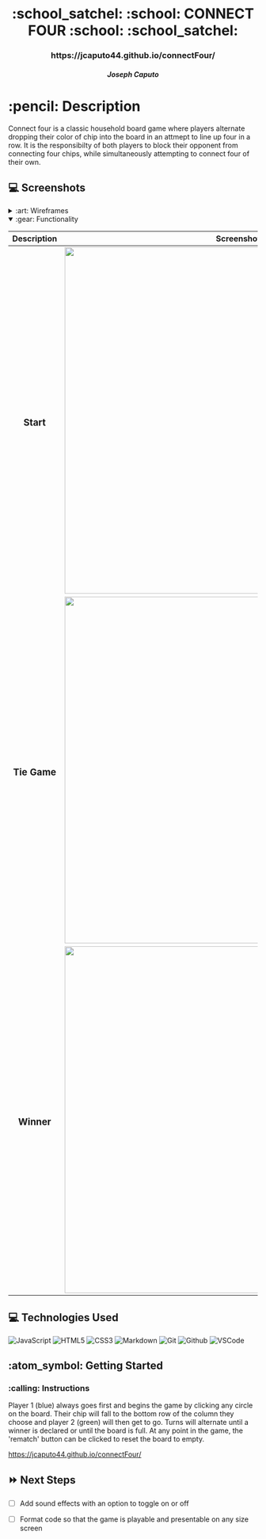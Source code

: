 <div align="center">
   <h1>:school_satchel: :school: CONNECT FOUR :school: :school_satchel: </h1>
   <h3>https://jcaputo44.github.io/connectFour/</h3>
   <h5>Joseph Caputo </h5>                              
</div>

<h1>:pencil: Description</h1>
<p>Connect four is a classic household board game where players alternate dropping their color of chip into the board in an attmept to line up four in a row. It is the responsibilty of both players to block their opponent from connecting four chips, while simultaneously attempting to connect four of their own. </p>

## :computer: Screenshots

<details>
<summary> :art: Wireframes</summary>

| Description | Screenshot |
|------------ | ------------|
| <h3 align="center">Layout</h3> | <img src="https://lh3.googleusercontent.com/HgO77DsGVZmlHmauYJR4CQAirpvDlXvWqZIs69qQ0Zt6hiw-uXSWru-w25xtnH0m_UQLnPWTBKybTDsjJnQqjXLVsybiRluPJ9Xm7vPFgV1AkKrgraaDJMIhyKN4kZSRdHZqtjOjog=w2400" width="700"/>
</details>

<details open>
<summary> :gear: Functionality</summary>

| Description | Screenshot |
|------------ | ------------|
| <h3 align="center">Start</h3> | <img src="https://lh3.googleusercontent.com/n0Shh4JV-k3wa0MvktuE8pGALQDQk7YEAXcmJQfQ0GT0PktJzFy4q9bfZf9tUpRFZRKjH6RxyXWpGSp_D-FqbW1qrymZIxnKqYrV_tW9p5jt1PGqarx6yRKMR5kfsuOJSHW9H-egUQ=w2400" width="700"/> |
| <h3 align="center">Tie Game</h3> | <img src="https://lh3.googleusercontent.com/nXxQ-hq4Wz2Wey8X36qrW7L9tZPGcYezt9Xg7anmUXabV87mZF1POa9aj9y-RlReDBZIkNEjoLguHTfGgjvQ71-DMVqE_H7Ke746ir__E5Lh0RBQCWN-ccLpIGr-q_31B0taWjLCZA=w2400" width="700"/> |
| <h3 align="center">Winner</h3> | <img src="https://lh3.googleusercontent.com/Ch7bj1nlVLV24uK3dtlrrpHULILA0-QM1tzz5eh0ygPDzcZmvt0F5sKPMhxZ9KiQ7ZUY7KWYz-SxqmFNQZvWFtUsk0pjgObPvmRxBlTZktMnSBxM5kcc7yGfpSM7qnfX0TSq8uPPNA=w2400" width="700"/> |
</details>

## :computer: Technologies Used

![JavaScript](https://img.shields.io/badge/-JavaScript-333?style=flat&logo=javascript) 
![HTML5](https://img.shields.io/badge/-HTML5-333?style=flat&logo=html5)
![CSS3](https://img.shields.io/badge/-CSS-333?style=flat&logo=css3)
![Markdown](https://img.shields.io/badge/-Markdown-333?style=flat&logo=markdown)
![Git](https://img.shields.io/badge/-Git-333?style=flat&logo=git)
![Github](https://img.shields.io/badge/-GitHub-333?style=flat&logo=github)
![VSCode](https://img.shields.io/badge/-VS_Code-333?style=flat&logo=visualstudio)

<h2> :atom_symbol: Getting Started </h2>

<h3> :calling: Instructions </h3>
<p>Player 1 (blue) always goes first and begins the game by clicking any circle on the board. Their chip will fall to the bottom row of the column they choose and player 2 (green) will then get to go. Turns will alternate until a winner is declared or until the board is full. At any point in the game, the 'rematch' button can be clicked to reset the board to empty. 
</p>

<a href="https://jcaputo44.github.io/connectFour//">https://jcaputo44.github.io/connectFour/</a>

## :fast_forward: Next Steps   

- [ ] Add sound effects with an option to toggle on or off   

- [ ] Format code so that the game is playable and presentable on any size screen 


